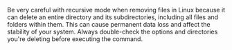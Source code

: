 Be very careful with recursive mode when removing files in Linux because it can delete an entire directory and its subdirectories, including all files and folders within them. This can cause permanent data loss and affect the stability of your system. Always double-check the options and directories you're deleting before executing the command.
